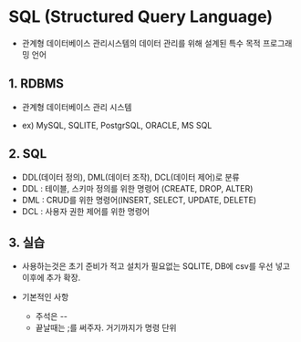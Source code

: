 # SQL (Structured Query Language)

- 관계형 데이터베이스 관리시스템의 데이터 관리를 위해 설계된 특수 목적 프로그래밍 언어



## 1. RDBMS

- 관계형 데이터베이스 관리 시스템

- ex) MySQL, SQLITE, PostgrSQL, ORACLE, MS SQL



## 2. SQL

- DDL(데이터 정의), DML(데이터 조작), DCL(데이터 제어)로 분류
- DDL : 테이블, 스키마 정의를 위한 명령어 (CREATE, DROP, ALTER)
- DML : CRUD를 위한 명령어(INSERT, SELECT, UPDATE, DELETE)
- DCL : 사용자 권한 제어를 위한 명령어



## 3. 실습

- 사용하는것은 초기 준비가 적고 설치가 필요없는 SQLITE, DB에 csv를 우선 넣고 이후에 추가 확장.

- 기본적인 사항
  - 주석은 --
  - 끝날때는 ;를 써주자. 거기까지가 명령 단위